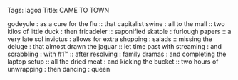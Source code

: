 Tags: lagoa
Title: CAME TO TOWN
  
godeyule : as a cure for the flu :: that capitalist swine : all to the mall :: two kilos of little duck : then fricadeler :: saponified skatole : furlough papers :: a very late sol invictus : allows for extra shopping : salads :: missing the deluge : that almost drawn the jaguar :: let time past with streaming : and scrabbling : with #1™ :: after resolving : family dramas : and completing the laptop setup :: all the dried meat : and kicking the bucket :: two hours of unwrapping : then dancing : queen